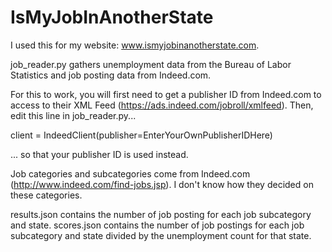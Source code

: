 IsMyJobInAnotherState
=====================

I used this for my website: www.ismyjobinanotherstate.com.

job_reader.py gathers unemployment data from the Bureau of Labor Statistics and job posting data from Indeed.com. 

For this to work, you will first need to get a publisher ID from Indeed.com to access to their XML Feed (https://ads.indeed.com/jobroll/xmlfeed). Then, edit this line in job_reader.py...

client = IndeedClient(publisher=EnterYourOwnPublisherIDHere)

... so that your publisher ID is used instead.

Job categories and subcategories come from Indeed.com (http://www.indeed.com/find-jobs.jsp). I don't know how they decided on these categories.

results.json contains the number of job posting for each job subcategory and state.
scores.json contains the number of job postings for each job subcategory and state divided by the unemployment count for that state.




